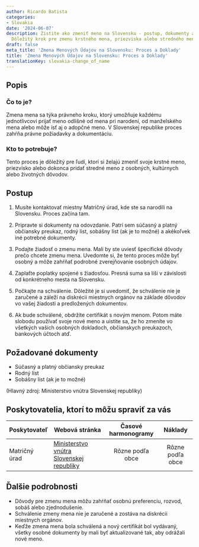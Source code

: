 ```yaml
---
author: Ricardo Batista
categories:
- Slovakia
date: '2024-06-07'
description: Zistite ako zmeniť meno na Slovensku - postup, dokumenty a čo očakávať.
  Dôležitý krok pre zmenu krstného mena, priezviska alebo stredného mena.
draft: false
meta_title: 'Zmena Menových Údajov na Slovensku: Proces a Doklady'
title: 'Zmena Menových Údajov na Slovensku: Proces a Doklady'
translationKey: slovakia-change_of_name
---
```



## Popis
### Čo to je?
Zmena mena sa týka právneho kroku, ktorý umožňuje každému jednotlivcovi prijať meno odlišné od mena pri narodení, od manželského mena alebo môže ísť aj o adopčné meno. V Slovenskej republike proces zahŕňa právne požiadavky a dokumentáciu.

### Kto to potrebuje?
Tento proces je dôležitý pre ľudí, ktorí si želajú zmeniť svoje krstné meno, priezvisko alebo dokonca pridať stredné meno z osobných, kultúrnych alebo životných dôvodov.

## Postup

1. Musíte kontaktovať miestny Matričný úrad, kde ste sa narodili na Slovensku. Proces začína tam.

2. Pripravte si dokumenty na odovzdanie. Patrí sem súčasný a platný občiansky preukaz, rodný list, sobášny list (ak je to možné) a akékoľvek iné potrebné dokumenty.

3. Podajte žiadosť o zmenu mena. Mali by ste uviesť špecifické dôvody prečo chcete zmenu mena. Uvedomte si, že tento proces môže byť osobný a môže zahŕňať podrobné zverejňovanie osobných údajov.

4. Zaplaťte poplatky spojené s žiadosťou. Presná suma sa líši v závislosti od konkrétneho mesta na Slovensku.

5. Počkajte na schválenie. Dôležité je si uvedomiť, že schválenie nie je zaručené a záleží na diskrécii miestnych orgánov na základe dôvodov vo vašej žiadosti a predložených dokumentov.

6. Ak bude schválené, obdržíte certifikát s novým menom. Potom máte slobodu používať svoje nové meno a uistite sa, že ho zmeníte vo všetkých vašich osobných dokladoch, občianskych preukazoch, bankových účtoch atď.

## Požadované dokumenty
- Súčasný a platný občiansky preukaz
- Rodný list
- Sobášny list (ak je to možné)

(Hlavný zdroj: Ministerstvo vnútra Slovenskej republiky)

## Poskytovatelia, ktorí to môžu spraviť za vás

| Poskytovateľ        |     Webová stránka     |     Časové harmonogramy    |       Náklady      |
| --------------- | --------------- |  :-------------: | :-------------: |
| Matričný úrad      |  [Ministerstvo vnútra Slovenskej republiky](http://www.minv.sk/?)       |      Rôzne podľa obce      |        Rôzne podľa obce       |

## Ďalšie podrobnosti
- Dôvody pre zmenu mena môžu zahŕňať osobnú preferenciu, rozvod, sobáš alebo zjednodušenie.
- Schválenie zmeny mena nie je zaručené a zostáva na diskrécii miestnych orgánov.
- Keďže zmena mena bola schválená a nový certifikát bol vydávaný, všetky osobné dokumenty by mali byť aktualizované tak, aby odrážali nové meno.
